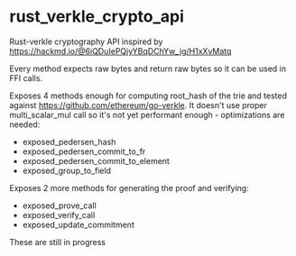 # rust_verkle_crypto_api
Rust-verkle cryptography API inspired by https://hackmd.io/@6iQDuIePQjyYBqDChYw_jg/H1xXvMatq


Every method expects raw bytes and return raw bytes so it can be used in FFI calls.

Exposes 4 methods enough for computing root_hash of the trie and tested against https://github.com/ethereum/go-verkle. It doesn't use proper multi_scalar_mul call so it's not yet performant enough - optimizations are needed:

- exposed_pedersen_hash
- exposed_pedersen_commit_to_fr
- exposed_pedersen_commit_to_element
- exposed_group_to_field


Exposes 2 more methods for generating the proof and verifying:
- exposed_prove_call
- exposed_verify_call
- exposed_update_commitment
  
These are still in progress
